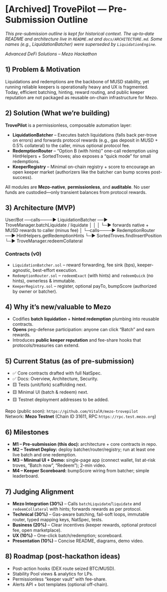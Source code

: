 # [Archived] TrovePilot — Pre-Submission Outline

_This pre-submission outline is kept for historical context. The up‑to‑date README and architecture live in `README.md` and `docs/ARCHITECTURE.md`. Some names (e.g., LiquidationBatcher) were superseded by `LiquidationEngine`._

_Advanced DeFi Solutions – Mezo Hackathon_

## 1) Problem & Motivation

Liquidations and redemptions are the backbone of MUSD stability, yet running reliable keepers is operationally heavy and UX is fragmented. Today, efficient batching, hinting, reward routing, and public keeper reputation are not packaged as reusable on-chain infrastructure for Mezo.

## 2) Solution (What we’re building)

**TrovePilot** is a permissionless, composable automation layer:

- **LiquidationBatcher** – Executes batch liquidations (falls back per-trove on errors) and forwards protocol rewards (e.g., gas deposit in MUSD + 0.5% collateral) to the caller, minus optional protocol fee.
- **RedemptionRouter** – “Option B (with hints)” one-call redemption using HintHelpers + SortedTroves; also exposes a “quick mode” for small redemptions.
- **KeeperRegistry** – Minimal on-chain registry + score to encourage an open keeper market (authorizers like the batcher can bump scores post-success).

All modules are **Mezo-native**, **permissionless**, and **auditable**. No user funds are custodied—only transient balances from protocol rewards.

## 3) Architecture (MVP)

User/Bot ──calls────► LiquidationBatcher ──► TroveManager.batchLiquidate / liquidate
│ │
│ └─► forwards native + MUSD rewards to caller (minus fee)
│
└─calls────► RedemptionRouter ──► HintHelpers.getRedemptionHints
└─► SortedTroves.findInsertPosition
└─► TroveManager.redeemCollateral

### Contracts (v0)

- `LiquidationBatcher.sol` – reward forwarding, fee sink (bps), keeper-agnostic, best-effort execution.
- `RedemptionRouter.sol` – `redeemExact` (with hints) and `redeemQuick` (no hints), ownerless & immutable.
- `KeeperRegistry.sol` – register, optional payTo, bumpScore (authorized by owner or batcher).

## 4) Why it’s new/valuable to Mezo

- Codifies **batch liquidation** + **hinted redemption** plumbing into reusable contracts.
- **Opens** peg-defense participation: anyone can click “Batch” and earn rewards.
- Introduces **public keeper reputation** and fee-share hooks that protocols/treasuries can extend.

## 5) Current Status (as of pre-submission)

- ✅ Core contracts drafted with full NatSpec.
- ✅ Docs: Overview, Architecture, Security.
- 🟨 Tests (unit/fork) scaffolding next.
- 🟨 Minimal UI (batch & redeem) next.
- 🟨 Testnet deployment addresses to be added.

Repo (public soon): `https://github.com/VitalR/mezo-trovepilot`  
Network: **Mezo Testnet** (Chain ID 31611, RPC `https://rpc.test.mezo.org`)

## 6) Milestones

- **M1 – Pre-submission (this doc):** architecture + core contracts in repo.
- **M2 – Testnet Deploy:** deploy batcher/router/registry; run at least one live batch and one redemption.
- **M3 – Minimal UI + Demo:** single-page app (connect wallet, list at-risk troves, “Batch now”, “Redeem”); 2-min video.
- **M4 – Keeper Scoreboard:** bumpScore wiring from batcher; simple leaderboard.

## 7) Judging Alignment

- **Mezo Integration (30%)** – Calls `batchLiquidate`/`liquidate` and `redeemCollateral` with hints; forwards rewards as per protocol.
- **Technical (30%)** – Gas-aware batching, fail-soft loops, immutable router, typed mapping keys, NatSpec, tests.
- **Business (20%)** – Clear incentives (keeper rewards, optional protocol fee, open marketplace).
- **UX (10%)** – One-click batch/redemption; scoreboard.
- **Presentation (10%)** – Concise README, diagrams, demo video.

## 8) Roadmap (post-hackathon ideas)

- Post-action hooks (DEX route seized BTC/MUSD).
- Stability Pool views & analytics for LPs.
- Permissionless “keeper vault” with fee-share.
- Alerts API + bot templates (optional off-chain).
